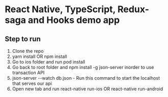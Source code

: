 # React Native, TypeScript, Redux-saga and Hooks demo app

## Step to run

1. Clone the repo
2. yarn install OR npm install
3. Go to ios folder and run pod install
4. Go back to root folder and npm install -g json-server inorder to use transaction API
5. json-server --watch db.json - Run this command to start the localhost that serves our api
6. Open new tab and run react-native run-ios OR react-native run-android
